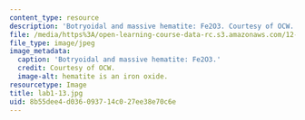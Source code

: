 ```yaml
---
content_type: resource
description: 'Botryoidal and massive hematite: Fe2O3. Courtesy of OCW.'
file: /media/https%3A/open-learning-course-data-rc.s3.amazonaws.com/12-108-structure-of-earth-materials-fall-2004/8b55dee4d036093714c027ee38e70c6e_lab1-13.jpg
file_type: image/jpeg
image_metadata:
  caption: 'Botryoidal and massive hematite: Fe2O3.'
  credit: Courtesy of OCW.
  image-alt: hematite is an iron oxide.
resourcetype: Image
title: lab1-13.jpg
uid: 8b55dee4-d036-0937-14c0-27ee38e70c6e
---
```

